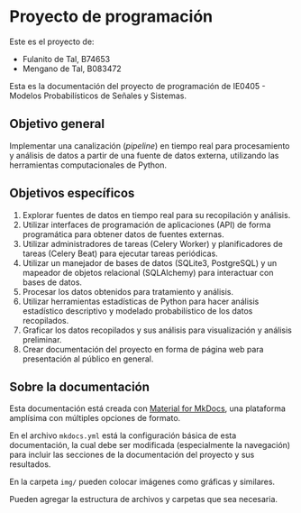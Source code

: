 # Proyecto de programación

Este es el proyecto de:

- Fulanito de Tal, B74653
- Mengano de Tal, B083472

Esta es la documentación del proyecto de programación de IE0405 - Modelos Probabilísticos de Señales y Sistemas.

## Objetivo general

Implementar una canalización (*pipeline*) en tiempo real para procesamiento y análisis de datos a partir de una fuente de datos externa, utilizando las herramientas computacionales de Python.

## Objetivos específicos

1. Explorar fuentes de datos en tiempo real para su recopilación y análisis.
2. Utilizar interfaces de programación de aplicaciones (API) de forma programática para obtener datos de fuentes externas.
3. Utilizar administradores de tareas (Celery Worker) y planificadores de tareas (Celery Beat) para ejecutar tareas periódicas.
4. Utilizar un manejador de bases de datos (SQLite3, PostgreSQL) y un mapeador de objetos relacional (SQLAlchemy) para interactuar con bases de datos.
5. Procesar los datos obtenidos para tratamiento y análisis.
6. Utilizar herramientas estadísticas de Python para hacer análisis estadístico descriptivo y modelado probabilístico de los datos recopilados.
7. Graficar los datos recopilados y sus análisis para visualización y análisis preliminar.
8. Crear documentación del proyecto en forma de página web para presentación al público en general.

## Sobre la documentación

Esta documentación está creada con [Material for MkDocs](https://squidfunk.github.io/mkdocs-material/), una plataforma amplísima con múltiples opciones de formato.

En el archivo `mkdocs.yml` está la configuración básica de esta documentación, la cual debe ser modificada (especialmente la navegación) para incluir las secciones de la documentación del proyecto y sus resultados.

En la carpeta `img/` pueden colocar imágenes como gráficas y similares.

Pueden agregar la estructura de archivos y carpetas que sea necesaria.


